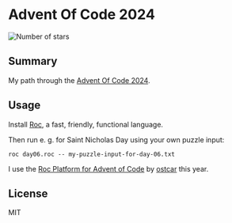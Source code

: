 # Advent Of Code 2024

![Number of stars](https://img.shields.io/badge/Advent_Of_Code_2024-50_*-success)

## Summary

My path through the [Advent Of Code 2024](https://adventofcode.com/2024).

## Usage

Install [Roc](https://www.roc-lang.org/install), a fast, friendly, functional
language.

Then run e. g. for Saint Nicholas Day using your own puzzle input:

    roc day06.roc -- my-puzzle-input-for-day-06.txt

I use the [Roc Platform for Advent of
Code](https://github.com/ostcar/roc-aoc-platform) by [ostcar](https://github.com/ostcar) this year.


## License

MIT

